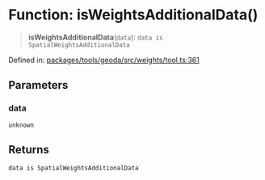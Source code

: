 # Function: isWeightsAdditionalData()

> **isWeightsAdditionalData**(`data`): `data is SpatialWeightsAdditionalData`

Defined in: [packages/tools/geoda/src/weights/tool.ts:361](https://github.com/GeoDaCenter/openassistant/blob/28e38a23cf528ccfe10391135d12fba8d3e385da/packages/tools/geoda/src/weights/tool.ts#L361)

## Parameters

### data

`unknown`

## Returns

`data is SpatialWeightsAdditionalData`
